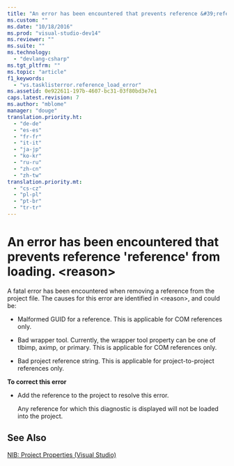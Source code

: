 ```yaml
---
title: "An error has been encountered that prevents reference &#39;reference&#39; from loading. &lt;reason&gt;"
ms.custom: ""
ms.date: "10/18/2016"
ms.prod: "visual-studio-dev14"
ms.reviewer: ""
ms.suite: ""
ms.technology: 
  - "devlang-csharp"
ms.tgt_pltfrm: ""
ms.topic: "article"
f1_keywords: 
  - "vs.tasklisterror.reference_load_error"
ms.assetid: 0e922611-197b-4607-bc31-03f80bd3e7e1
caps.latest.revision: 7
ms.author: "mblome"
manager: "douge"
translation.priority.ht: 
  - "de-de"
  - "es-es"
  - "fr-fr"
  - "it-it"
  - "ja-jp"
  - "ko-kr"
  - "ru-ru"
  - "zh-cn"
  - "zh-tw"
translation.priority.mt: 
  - "cs-cz"
  - "pl-pl"
  - "pt-br"
  - "tr-tr"
---
```

# An error has been encountered that prevents reference &#39;reference&#39; from loading. &lt;reason&gt;
A fatal error has been encountered when removing a reference from the project file. The causes for this error are identified in \<reason>, and could be:  
  
-   Malformed GUID for a reference. This is applicable for COM references only.  
  
-   Bad wrapper tool. Currently, the wrapper tool property can be one of tlbimp, aximp, or primary. This is applicable for COM references only.  
  
-   Bad project reference string. This is applicable for project-to-project references only.  
  
 **To correct this error**  
  
-   Add the reference to the project to resolve this error.  
  
     Any reference for which this diagnostic is displayed will not be loaded into the project.  
  
## See Also  
 [NIB: Project Properties (Visual Studio)](http://msdn.microsoft.com/en-us/eb4c97ed-f667-4850-98d0-6e2a4d21bbca)